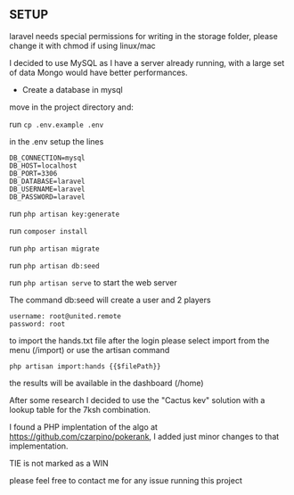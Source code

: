 ## SETUP

laravel needs special permissions for writing in the storage folder, please change it with chmod if using linux/mac

I decided to use MySQL as I have a server already running, with a large set of data Mongo would have better performances.

- Create a database in mysql

move in the project directory and:

run `cp .env.example .env`

in the .env setup the lines

```
DB_CONNECTION=mysql
DB_HOST=localhost
DB_PORT=3306
DB_DATABASE=laravel
DB_USERNAME=laravel
DB_PASSWORD=laravel
```

run `php artisan key:generate`

run `composer install`

run `php artisan migrate`

run `php artisan db:seed`

run `php artisan serve` to start the web server


The command db:seed will create a user and 2 players

```
username: root@united.remote
password: root
```

to import the hands.txt file after the login please select import from the menu (/import) or use the artisan command

`php artisan import:hands {{$filePath}}`

the results will be available in the dashboard (/home)

After some research I decided to use the "Cactus kev" solution with a lookup table for the 7ksh combination. 

I found a PHP implentation of the algo at https://github.com/czarpino/pokerank, I added just minor changes to that implementation.


TIE is not marked as a WIN


please feel free to contact me for any issue running this project
